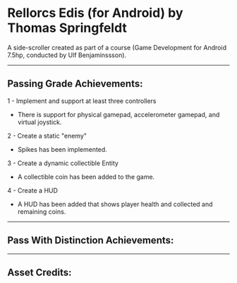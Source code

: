 # Rellorcs Edis (for Android) by Thomas Springfeldt

A side-scroller created as part of a course (Game Development for Android 7.5hp, conducted
by Ulf Benjaminssson).

---

## Passing Grade Achievements:

1 - Implement and support at least three controllers

- There is support for physical gamepad, accelerometer gamepad, and virtual joystick.

2 - Create a static "enemy"

- Spikes has been implemented.

3 - Create a dynamic collectible Entity

- A collectible coin has been added to the game.

4 - Create a HUD

- A HUD has been added that shows player health and collected and remaining coins.

---

## Pass With Distinction Achievements:

---

## Asset Credits:
